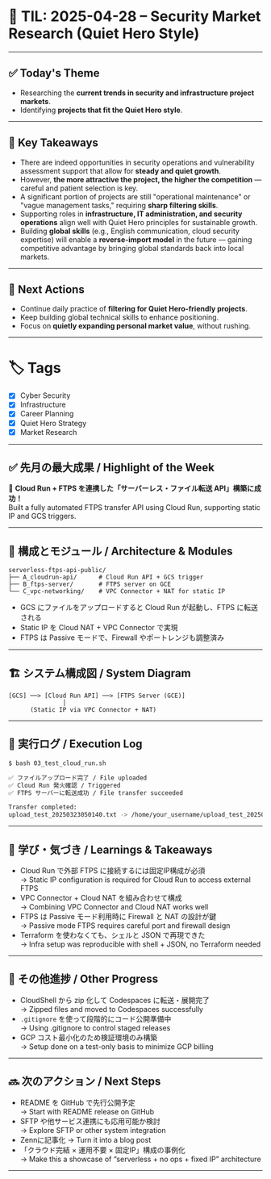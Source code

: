 # 📘 TIL: 2025-04-28 – Security Market Research (Quiet Hero Style)

---

## ✅ Today's Theme
- Researching the **current trends in security and infrastructure project markets**.
- Identifying **projects that fit the Quiet Hero style**.

---

## 🧠 Key Takeaways

- There are indeed opportunities in security operations and vulnerability assessment support that allow for **steady and quiet growth**.
- However, **the more attractive the project, the higher the competition** — careful and patient selection is key.
- A significant portion of projects are still "operational maintenance" or "vague management tasks," requiring **sharp filtering skills**.
- Supporting roles in **infrastructure, IT administration, and security operations** align well with Quiet Hero principles for sustainable growth.
- Building **global skills** (e.g., English communication, cloud security expertise) will enable a **reverse-import model** in the future — gaining competitive advantage by bringing global standards back into local markets.

---

## 🎯 Next Actions

- Continue daily practice of **filtering for Quiet Hero-friendly projects**.
- Keep building global technical skills to enhance positioning.
- Focus on **quietly expanding personal market value**, without rushing.

---

# 🏷️ Tags
- [x] Cyber Security
- [x] Infrastructure
- [x] Career Planning
- [x] Quiet Hero Strategy
- [x] Market Research

---


## ✅ 先月の最大成果 / Highlight of the Week

🚀 **Cloud Run + FTPS を連携した「サーバーレス・ファイル転送 API」構築に成功！**  
Built a fully automated FTPS transfer API using Cloud Run, supporting static IP and GCS triggers.

---

## 🔧 構成とモジュール / Architecture & Modules

```
serverless-ftps-api-public/
├── A_cloudrun-api/      # Cloud Run API + GCS trigger
├── B_ftps-server/       # FTPS server on GCE
└── C_vpc-networking/    # VPC Connector + NAT for static IP
```

- GCS にファイルをアップロードすると Cloud Run が起動し、FTPS に転送される  
- Static IP を Cloud NAT + VPC Connector で実現  
- FTPS は Passive モードで、Firewall やポートレンジも調整済み

---

## 🏗️ システム構成図 / System Diagram

```
[GCS] ──> [Cloud Run API] ──> [FTPS Server (GCE)]
               │
      (Static IP via VPC Connector + NAT)
```

---

## 🧪 実行ログ / Execution Log

```bash
$ bash 03_test_cloud_run.sh

✅ ファイルアップロード完了 / File uploaded  
✅ Cloud Run 発火確認 / Triggered  
✅ FTPS サーバーに転送成功 / File transfer succeeded

Transfer completed:
upload_test_20250323050140.txt -> /home/your_username/upload_test_20250323050140.txt
```

---

## 🧠 学び・気づき / Learnings & Takeaways

- Cloud Run で外部 FTPS に接続するには固定IP構成が必須  
  → Static IP configuration is required for Cloud Run to access external FTPS  
- VPC Connector + Cloud NAT を組み合わせて構成  
  → Combining VPC Connector and Cloud NAT works well  
- FTPS は Passive モード利用時に Firewall と NAT の設計が鍵  
  → Passive mode FTPS requires careful port and firewall design  
- Terraform を使わなくても、シェルと JSON で再現できた  
  → Infra setup was reproducible with shell + JSON, no Terraform needed

---

## 📌 その他進捗 / Other Progress

- CloudShell から zip 化して Codespaces に転送・展開完了  
  → Zipped files and moved to Codespaces successfully  
- `.gitignore` を使って段階的にコード公開準備中  
  → Using .gitignore to control staged releases  
- GCP コスト最小化のため検証環境のみ構築  
  → Setup done on a test-only basis to minimize GCP billing

---

## 🔜 次のアクション / Next Steps

- README を GitHub で先行公開予定  
  → Start with README release on GitHub  
- SFTP や他サービス連携にも応用可能か検討  
  → Explore SFTP or other system integration  
- Zennに記事化
  → Turn it into a blog post
- 「クラウド完結 × 運用不要 × 固定IP」構成の事例化  
  → Make this a showcase of “serverless + no ops + fixed IP” architecture


---
